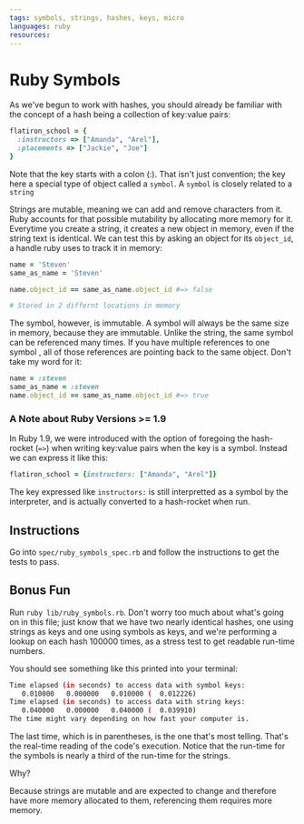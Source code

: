 ```yaml
---
tags: symbols, strings, hashes, keys, micro
languages: ruby
resources: 
---
```

# Ruby Symbols

As we've begun to work with hashes, you should already be familiar with the concept of a hash being a collection of key:value pairs:

```ruby
flatiron_school = {
  :instructors => ["Amanda", "Arel"], 
  :placements => ["Jackie", "Joe"]
}
```

Note that the key starts with a colon (:). That isn't just convention; the key here a special type of object called a `symbol`. A `symbol` is closely related to a `string`

Strings are mutable, meaning we can add and remove characters from it. Ruby accounts for that possible mutability by allocating more memory for it. Everytime you create a string, it creates a new object in memory, even if the string text is identical. We can test this by asking an object for its `object_id`, a handle ruby uses to track it in memory:

```ruby
name = 'Steven' 
same_as_name = 'Steven'

name.object_id == same_as_name.object_id #=> false

# Stored in 2 differnt locations in memory
```

The symbol, however, is immutable. A symbol will always be the same size in memory, because they are immutable. Unlike the string, the same symbol can be referenced many times. If you have multiple references to one symbol , all of those references are pointing back to the same object. Don't take my word for it:

``` ruby
name = :steven
same_as_name = :steven
name.object_id == same_as_name.object_id #=> true
```

### A Note about Ruby Versions >= 1.9

In Ruby 1.9, we were introduced with the option of foregoing the hash-rocket (`=>`) when writing key:value pairs when the key is a symbol. Instead we can express it like this:

```ruby
flatiron_school = {instructors: ["Amanda", "Arel"]}
```

The key expressed like `instructors:` is still interpretted as a symbol by the interpreter, and is actually converted to a hash-rocket when run.

## Instructions

Go into `spec/ruby_symbols_spec.rb` and follow the instructions to get the tests to pass.

## Bonus Fun

Run `ruby lib/ruby_symbols.rb`. Don't worry too much about what's going on in this file; just know that we have two nearly identical hashes, one using strings as keys and one using symbols as keys, and we're performing a lookup on each hash 100000 times, as a stress test to get readable run-time numbers.

You should see something like this printed into your terminal:

```bash
Time elapsed (in seconds) to access data with symbol keys:
   0.010000   0.000000   0.010000 (  0.012226)
Time elapsed (in seconds) to access data with string keys:
   0.040000   0.000000   0.040000 (  0.039910)
The time might vary depending on how fast your computer is.
```

The last time, which is in parentheses, is the one that's most telling. That's the real-time reading of the code's execution. Notice that the run-time for the symbols is nearly a third of the run-time for the strings.

Why?

Because strings are mutable and are expected to change and therefore have more memory allocated to them, referencing them requires more memory.
